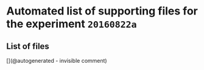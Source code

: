# Automated list of supporting files for the __experiment `20160822a`__

## List of files

[](@autogenerated - invisible comment)